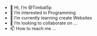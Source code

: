 - 👋 Hi, I’m @Timbal5p
- 👀 I’m interested in Programming
- 🌱 I’m currently learning create Websites
- 💞️ I’m looking to collaborate on ...
- 📫 How to reach me ...

<!---
Timbal5p/Timbal5p is a ✨ special ✨ repository because its `README.md` (this file) appears on your GitHub profile.
You can click the Preview link to take a look at your changes.
--->

